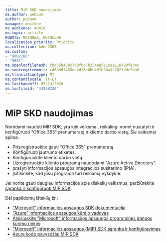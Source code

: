 ```yaml
---
title: MiP SKD naudojimas
ms.author: pebaum
author: pebaum
manager: mnirkhe
ms.audience: Admin
ms.topic: article
ROBOTS: NOINDEX, NOFOLLOW
localization_priority: Priority
ms.collection: Adm_O365
ms.custom:
- "9002266"
- "5631"
ms.openlocfilehash: cbd35b48bc7d9f0c7b254ae5b16aa118d29fe34c
ms.sourcegitcommit: c46b8df485edbd13e8bb4d1b2ba1c2821ddc9da0
ms.translationtype: MT
ms.contentlocale: lt-LT
ms.lasthandoff: 05/23/2020
ms.locfileid: "44358236"
---
```

# <a name="using-mip-skd"></a>MiP SKD naudojimas

Norėdami naudoti MIP SDK, yra keli veiksmai, reikalingi norint nustatyti ir konfigūruoti "Office 365" prenumeratą ir kliento darbo vietą. Šie veiksmai apima:

- Prisiregistruokite gauti "Office 365" prenumeratą.
- Konfigūruoti jautrumo etiketes.
- Konfigūruokite kliento darbo vietą.
- Užregistruokite kliento programą naudodami "Azure Active Directory".
- prašyti informacijos apsaugos integracijos susitarimo (IPIA).
- Įsitikinkite, kad jūsų programa turi reikiamą vykdyklė.

Jei norite gauti daugiau informacijos apie diskelių veiksmus, peržiūrėkite [sąranka ir konfigūruoti MIP SDK](https://docs.microsoft.com/information-protection/develop/setup-configure-mip).

Dėl papildomų išteklių žr.:

- ["Microsoft" informacijos apsaugos SDK dokumentacija](https://docs.microsoft.com/information-protection/develop/)
- ["Azure" informacijos apsaugos kūrėjo vadovas](https://docs.microsoft.com/azure/information-protection/develop/developers-guide)
- [Atsisiųskite "Microsoft" informacijos apsaugos programinės įrangos kūrimo rinkinį](https://www.microsoft.com/download/details.aspx?id=57392)
- ["Microsoft" informacijos apsaugos (MIP) SDK sąranka ir konfigūravimas](https://docs.microsoft.com/information-protection/develop/setup-configure-mip)
- [Azure kodo pavyzdžiai MIP SDK](https://azure.microsoft.com/resources/samples/?sort=0&term=mipsdk)
